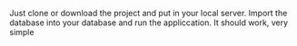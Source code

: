 Just clone or download the project and put in your local server. Import the database into your database and run the
appliccation. It should work, very simple
